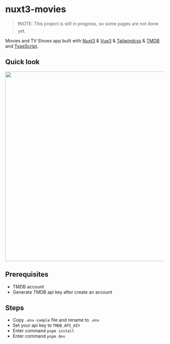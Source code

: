 # nuxt3-movies

> ❗NOTE: This project is still in progress, so some pages are not done yet.

Movies and TV Shows app built with [Nuxt3](https://v3.nuxtjs.org/) & [Vue3](https://vuejs.org/) & [Tailwindcss](https://tailwindcss.com/) & [TMDB](https://www.themoviedb.org/) and [TypeScript](https://www.typescriptlang.org/).

## Quick look

<p align="center">
<img src="https://user-images.githubusercontent.com/32745146/199554060-27b87788-baa9-46cd-9cb6-c34821a2c327.png" width="600" />
</p>


## Prerequisites

- TMDB account
- Generate TMDB api key after create an account

## Steps

- Copy `.env-sample` file and rename to `.env`
- Set your api key to `TMDB_API_KEY`
- Enter command `pnpm install`
- Enter command `pnpm dev`
